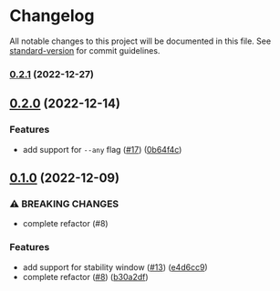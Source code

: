 # Changelog

All notable changes to this project will be documented in this file. See [standard-version](https://github.com/conventional-changelog/standard-version) for commit guidelines.

### [0.2.1](https://github.com/metcoder95/wait-on/compare/v0.2.0...v0.2.1) (2022-12-27)

## [0.2.0](https://github.com/metcoder95/wait-on/compare/v0.1.0...v0.2.0) (2022-12-14)


### Features

* add support for `--any` flag ([#17](https://github.com/metcoder95/wait-on/issues/17)) ([0b64f4c](https://github.com/metcoder95/wait-on/commit/0b64f4ca4a1db956533ef33d52f6044d0652cf18))

## [0.1.0](https://github.com/metcoder95/wait-on/compare/v6.0.1...v0.1.0) (2022-12-09)


### ⚠ BREAKING CHANGES

* complete refactor (#8)

### Features

* add support for stability window ([#13](https://github.com/metcoder95/wait-on/issues/13)) ([e4d6cc9](https://github.com/metcoder95/wait-on/commit/e4d6cc9d8ddca853ed10979f1abb84593d312b87))
* complete refactor ([#8](https://github.com/metcoder95/wait-on/issues/8)) ([b30a2df](https://github.com/metcoder95/wait-on/commit/b30a2df818b89eb2059765c6bdbb883f1e7d9f75))
